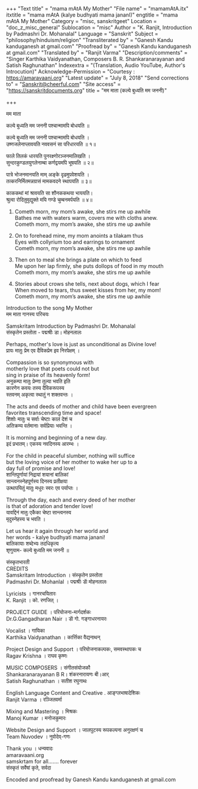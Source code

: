 +++
"Text title" = "mama mAtA My Mother"
"File name" = "mamamAtA.itx"
itxtitle = "mama mAtA (kalye budhyati mama jananI)"
engtitle = "mama mAtA My Mother"
Category = "misc, sanskritgeet"
Location = "doc_z_misc_general"
Sublocation = "misc"
Author = "K. Ranjit, Introduction by Padmashri Dr. Mohanalal"
Language = "Sanskrit"
Subject = "philosophy/hinduism/religion"
"Transliterated by" = "Ganesh Kandu kanduganesh at gmail.com"
"Proofread by" = "Ganesh Kandu kanduganesh at gmail.com"
"Translated by" = "Ranjit Varma"
"Description/comments" = "Singer Karthika Vaidyanathan, Composers B. R. Shankaranarayanan and Satish Raghunathan"
Indexextra = "(Translation, Audio YouTube, Author's Introcution)"
Acknowledge-Permission = "Courtesy : https://amaravaani.org"
"Latest update" = "July 8, 2018"
"Send corrections to" = "Sanskrit@cheerful.com"
"Site access" = "https://sanskritdocuments.org"
title = "मम माता (कल्ये बुध्यति मम जननी)"

+++
  
 मम माता   
  
कल्ये बुध्यति मम जननी पश्चान्मामपि बोधयति ॥  
  
कल्ये बुध्यति मम जननी पश्चान्मामपि बोधयति ।  
उष्णजलेनाप्लावयति नववसनं सा परिधारयति ॥ १॥  
  
फाले तिलकं धारयति पुनरक्ष्णोरञ्जनमालिखति ।  
सुन्दरकुण्डलयुगलेनाम्बा कर्णद्वयमपि भूषयति ॥ २॥  
  
पात्रे भोजनमानयति माम् अङ्के दृढमुपवेशयति ।  
तत्करनिर्मितमन्नग्रासं मामकवदने स्थापयति ॥ ३॥  
  
काककथां मां श्रावयति सा शौनककथया भाययति।  
श्रुत्वा रोदितुमुद्युक्ते मयि गण्डे चुम्बनमर्पयति ॥ ४॥  
  
  
1. Cometh morn, my mom’s awake, she stirs me up awhile  
Bathes me with waters warm, covers me with cloths anew.   
Cometh morn, my mom’s awake, she stirs me up awhile   
  
2. On to forehead mine, my mom anoints a tilakam thus  
Eyes with collyrium too and earrings to ornament   
Cometh morn, my mom’s awake, she stirs me up awhile   
  
3. Then on to meal she brings a plate on which to feed   
Me upon her lap firmly, she puts dollops of food in my mouth   
Cometh morn, my mom’s awake, she stirs me up awhile   
  
4. Stories about crows she tells, next about dogs, which I fear   
When moved to tears, thus sweet kisses from her, my mom!  
Cometh morn, my mom’s awake, she stirs me up awhile   
  
Introduction to the song My Mother  
मम माता गानस्य परिचयः  
  
Samskritam Introduction by Padmashri Dr. Mohanalal  
संस्कृतेन प्रस्तोता - पद्मश्रीः डा। मोहनलालः  
  
Perhaps, mother's love is just as unconditional as Divine love!  
प्रायः मातुः प्रेम एव दैविकप्रेम इव निरपेक्षम् ।  
  
Compassion is so synonymous with  
motherly love that poets could not but  
sing in praise of its heavenly form!  
अनुकम्पा मातुः प्रेम्णा तुल्या भवति इति  
कारणेन कवयः तस्य दैविकरूपस्य  
स्तवनम् अकृत्वा स्थातुं न शक्तवन्तः ।  
  
The acts and deeds of mother and child have been evergreen  
favorites transcending time and space!  
शिशोः मातुः च सर्वाः चेष्टाः कालं देशं च  
अतिक्रम्य वर्तमानाः सर्वप्रियाः भवन्ति ।  
  
It is morning and beginning of a new day.  
इदं प्रभातम्। एकस्य नवदिनस्य आरम्भः ।  
  
For the child in peaceful slumber, nothing will suffice  
but the loving voice of her mother to wake her up to a  
day full of promise and love!  
शान्तिपूर्णायां निद्रायां शयानां बालिकां  
सान्त्वनस्नेहपूर्णस्य दिनस्य प्रतीक्षया  
उत्थापयितुं मातुः मधुरः स्वरः एव पर्याप्तः ।  
  
Through the day, each and every deed of her mother  
is that of adoration and tender love!  
यावद्दिनं मातुः एकैका चेष्टा सान्त्वनस्य  
मृदुस्नेहस्य च भवति ।  
  
Let us hear it again through her world and  
her words - kalye budhyati mama janani!  
बालिकायाः शब्देभ्यः तदधिकृत्य  
शृणुयाम- कल्ये बुध्यति मम जननी ॥  
  
संस्कृतभारती  
CREDITS  
Samskritam Introduction । संस्कृतेन प्रस्तोता  
Padmashri Dr. Mohanlal । पद्मश्रीः डाॅ मोहनलालः  
  
Lyricists  । गानरचयितारः   
K. Ranjit । को. रणजित् ।  
  
PROJECT GUIDE । परियोजना-मार्गदर्शकः   
Dr.G.Gangadharan Nair । डाॅ गो. गङ्गाधरनायरः  
  
Vocalist । गायिका  
Karthika Vaidyanathan । कार्त्तिका वैद्यनाथन्  
  
Project Design and Support । परियोजनाकल्पकः, समवस्थापकः च  
Ragav Krishna । राघव कृष्णः  
  
MUSIC COMPOSERS । संगीतसंयोजकौ  
Shankaranarayanan B R। शंकरनारायणः बी।आर्  
Satish Raghunathan । सतीश रघुनाथः  
  
English Language Content and Creative . आङ्ग्लभाषादेशिकः  
Ranjit Varma । रञ्जितवर्मा   
  
Mixing and Mastering । मिश्रकः  
Manoj Kumar । मनोजकुमारः  
  
Website Design and Support । जालपुटस्य रूपकल्पना अनुरक्षणं च  
Team Nuvodev । नुवोदेव्-गणः  
  
Thank you । धन्यवादः   
amaravaani.org  
samskrtam for all....... forever  
संस्कृतं सर्वेषां कृते, सर्वदा  
  
  
Encoded and proofread by Ganesh Kandu kanduganesh at gmail.com  
  
